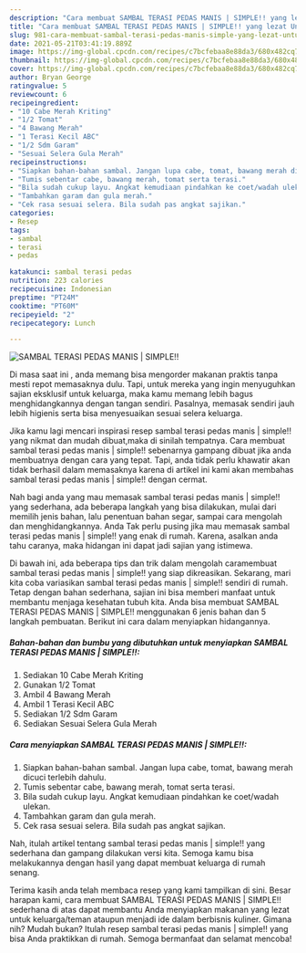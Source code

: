 ```yaml
---
description: "Cara membuat SAMBAL TERASI PEDAS MANIS | SIMPLE!! yang lezat Untuk Jualan"
title: "Cara membuat SAMBAL TERASI PEDAS MANIS | SIMPLE!! yang lezat Untuk Jualan"
slug: 981-cara-membuat-sambal-terasi-pedas-manis-simple-yang-lezat-untuk-jualan
date: 2021-05-21T03:41:19.889Z
image: https://img-global.cpcdn.com/recipes/c7bcfebaa8e88da3/680x482cq70/sambal-terasi-pedas-manis-simple-foto-resep-utama.jpg
thumbnail: https://img-global.cpcdn.com/recipes/c7bcfebaa8e88da3/680x482cq70/sambal-terasi-pedas-manis-simple-foto-resep-utama.jpg
cover: https://img-global.cpcdn.com/recipes/c7bcfebaa8e88da3/680x482cq70/sambal-terasi-pedas-manis-simple-foto-resep-utama.jpg
author: Bryan George
ratingvalue: 5
reviewcount: 6
recipeingredient:
- "10 Cabe Merah Kriting"
- "1/2 Tomat"
- "4 Bawang Merah"
- "1 Terasi Kecil ABC"
- "1/2 Sdm Garam"
- "Sesuai Selera Gula Merah"
recipeinstructions:
- "Siapkan bahan-bahan sambal. Jangan lupa cabe, tomat, bawang merah dicuci terlebih dahulu."
- "Tumis sebentar cabe, bawang merah, tomat serta terasi."
- "Bila sudah cukup layu. Angkat kemudiaan pindahkan ke coet/wadah ulekan."
- "Tambahkan garam dan gula merah."
- "Cek rasa sesuai selera. Bila sudah pas angkat sajikan."
categories:
- Resep
tags:
- sambal
- terasi
- pedas

katakunci: sambal terasi pedas 
nutrition: 223 calories
recipecuisine: Indonesian
preptime: "PT24M"
cooktime: "PT60M"
recipeyield: "2"
recipecategory: Lunch

---
```



![SAMBAL TERASI PEDAS MANIS | SIMPLE!!](https://img-global.cpcdn.com/recipes/c7bcfebaa8e88da3/680x482cq70/sambal-terasi-pedas-manis-simple-foto-resep-utama.jpg)

Di masa  saat ini , anda memang bisa mengorder makanan praktis tanpa mesti repot memasaknya dulu. Tapi, untuk mereka yang ingin menyuguhkan sajian eksklusif untuk keluarga, maka kamu memang lebih bagus menghidangkannya dengan tangan sendiri. Pasalnya, memasak sendiri jauh lebih higienis serta bisa menyesuaikan sesuai selera keluarga.

Jika kamu lagi mencari inspirasi resep sambal terasi pedas manis | simple!! yang nikmat dan mudah dibuat,maka di sinilah tempatnya. Cara membuat sambal terasi pedas manis | simple!!  sebenarnya gampang dibuat jika anda membuatnya dengan cara yang tepat. Tapi, anda tidak perlu khawatir akan tidak berhasil dalam memasaknya 
karena di artikel ini kami akan membahas sambal terasi pedas manis | simple!! dengan cermat.  



Nah bagi anda yang mau memasak sambal terasi pedas manis | simple!! yang sederhana, ada beberapa langkah yang bisa dilakukan, mulai dari memilih jenis bahan, lalu penentuan bahan segar, sampai cara mengolah dan menghidangkannya. Anda Tak perlu pusing jika mau memasak sambal terasi pedas manis | simple!! yang enak di rumah. Karena, asalkan anda  tahu caranya, maka hidangan ini dapat jadi sajian yang istimewa.

Di bawah ini, ada beberapa tips dan trik dalam mengolah caramembuat sambal terasi pedas manis | simple!! yang siap dikreasikan. Sekarang, mari kita coba variasikan sambal terasi pedas manis | simple!! sendiri di rumah. Tetap dengan bahan sederhana, sajian ini bisa memberi manfaat untuk membantu menjaga kesehatan tubuh kita. Anda bisa membuat SAMBAL TERASI PEDAS MANIS | SIMPLE!! menggunakan 6 jenis bahan dan 5 langkah pembuatan. Berikut ini cara dalam menyiapkan hidangannya.

<!--inarticleads1-->

##### Bahan-bahan dan bumbu yang dibutuhkan untuk menyiapkan SAMBAL TERASI PEDAS MANIS | SIMPLE!!:

1. Sediakan 10 Cabe Merah Kriting
1. Gunakan 1/2 Tomat
1. Ambil 4 Bawang Merah
1. Ambil 1 Terasi Kecil ABC
1. Sediakan 1/2 Sdm Garam
1. Sediakan Sesuai Selera Gula Merah




<!--inarticleads2-->

##### Cara menyiapkan SAMBAL TERASI PEDAS MANIS | SIMPLE!!:

1. Siapkan bahan-bahan sambal. Jangan lupa cabe, tomat, bawang merah dicuci terlebih dahulu.
1. Tumis sebentar cabe, bawang merah, tomat serta terasi.
1. Bila sudah cukup layu. Angkat kemudiaan pindahkan ke coet/wadah ulekan.
1. Tambahkan garam dan gula merah.
1. Cek rasa sesuai selera. Bila sudah pas angkat sajikan.




Nah, itulah artikel tentang  sambal terasi pedas manis | simple!!  yang sederhana dan gampang dilakukan versi kita. Semoga kamu bisa melakukannya dengan hasil yang dapat membuat keluarga di rumah senang. 

Terima kasih anda telah membaca resep yang kami tampilkan di sini. Besar harapan kami, cara membuat  SAMBAL TERASI PEDAS MANIS | SIMPLE!! sederhana di atas dapat membantu Anda menyiapkan makanan yang lezat untuk keluarga/teman ataupun menjadi ide dalam berbisnis kuliner. Gimana nih? Mudah bukan? Itulah resep sambal terasi pedas manis | simple!! yang bisa Anda praktikkan di rumah. Semoga bermanfaat dan selamat mencoba!

